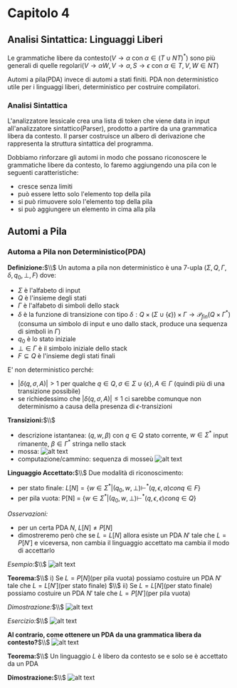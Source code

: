 # Capitolo 4
## Analisi Sintattica: Linguaggi Liberi
Le grammatiche libere da contesto($V\rightarrow \alpha$ con $\alpha \in (T \cup NT)^*$) sono più generali di quelle regolari($V\rightarrow \alpha W, V\rightarrow \alpha, S\rightarrow \epsilon$ con $\alpha \in T, V,W \in NT$) 

Automi a pila(PDA) invece di automi a stati finiti. PDA non deterministico utile per i linguaggi liberi, deterministico per costruire compilatori.

### Analisi Sintattica
L'analizzatore lessicale crea una lista di token che viene data in input all'analizzatore sintattico(Parser), prodotto a partire da una grammatica libera da contesto. Il parser costruisce un albero di derivazione che rappresenta la struttura sintattica del programma.

Dobbiamo rinforzare gli automi in modo che possano riconoscere le grammatiche libere da contesto, lo faremo aggiungendo una pila con le seguenti caratteristiche:
- cresce senza limiti
- può essere letto solo l'elemento top della pila
- si può rimuovere solo l'elemento top della pila
- si può aggiungere un elemento in cima alla pila

## Automi a Pila
### Automa a Pila non Deterministico(PDA)
**Definizione:**$\\$
Un automa a pila non deterministico è una 7-upla $(\Sigma, Q, \Gamma, \delta, q_0, \bot, F)$ dove:
- $\Sigma$ è l'alfabeto di input
- $Q$ è l'insieme degli stati
- $\Gamma$ è l'alfabeto di simboli dello stack
- $\delta$ è la funzione di transizione con tipo $\delta: Q\times(\Sigma \cup \{\epsilon\})\times\Gamma \rightarrow \mathcal{P}_{fin}(Q\times\Gamma^*)$(consuma un simbolo di input e uno dallo stack, produce una sequenza di simboli in $\Gamma$)
- $q_0$ è lo stato iniziale
- $\bot \in \Gamma$ è il simbolo iniziale dello stack
- $F \subseteq Q$ è l'insieme degli stati finali

E' non deterministico perché:
- $|\delta(q,\sigma,A)| > 1$ per qualche $q \in Q, \sigma \in \Sigma \cup \{\epsilon\}, A \in \Gamma$ (quindi più di una transizione possibile)
- se richiedessimo che $|\delta(q,\sigma,A)| \leq 1$ ci sarebbe comunque non determinismo a causa della presenza di $\epsilon$-transizioni

**Transizioni:**$\\$
- descrizione istantanea: $(q, w, \beta)$ con $q \in Q$ stato corrente, $w \in \Sigma^*$ input rimanente, $\beta \in \Gamma^*$ stringa nello stack
- mossa:
    ![alt text](image-82.png)
- computazione/cammino: sequenza di mosseù
    ![alt text](image-83.png)

**Linguaggio Accettato:**$\\$
Due modalità di riconoscimento:
- per stato finale: $L[N] = \{w \in \Sigma^* | (q_0, w, \bot) \vdash^* (q, \epsilon, \alpha) con q \in F\}$
- per pila vuota: P[N] = $\{w \in \Sigma^* | (q_0, w, \bot) \vdash^* (q, \epsilon, \epsilon) con q \in Q\}$

*Osservazioni:*
- per un certa PDA $N$, $L[N] \neq P[N]$
- dimostreremo però che se $L = L[N]$ allora esiste un PDA $N'$ tale che $L = P[N']$ e viceversa, non cambia il linguaggio accettato ma cambia il modo di accettarlo

*Esempio:*$\\$
![alt text](image-84.png)

**Teorema:**$\\$
i)  Se $L = P[N]$(per pila vuota) possiamo costuire un PDA $N'$ tale che $L = L[N']$(per stato finale) $\\$
ii) Se $L = L[N]$(per stato finale) possiamo costuire un PDA $N'$ tale che $L = P[N']$(per pila vuota)

*Dimostrazione:*$\\$
![alt text](image-85.png)

*Esercizio:*$\\$
![alt text](image-86.png)

**Al contrario, come ottenere un PDA da una grammatica libera da contesto?**$\\$
![alt text](image-87.png)

**Teorema:**$\\$
Un linguaggio $L$ è libero da contesto se e solo se è accettato da un PDA

**Dimostrazione:**$\\$
![alt text](image-88.png)